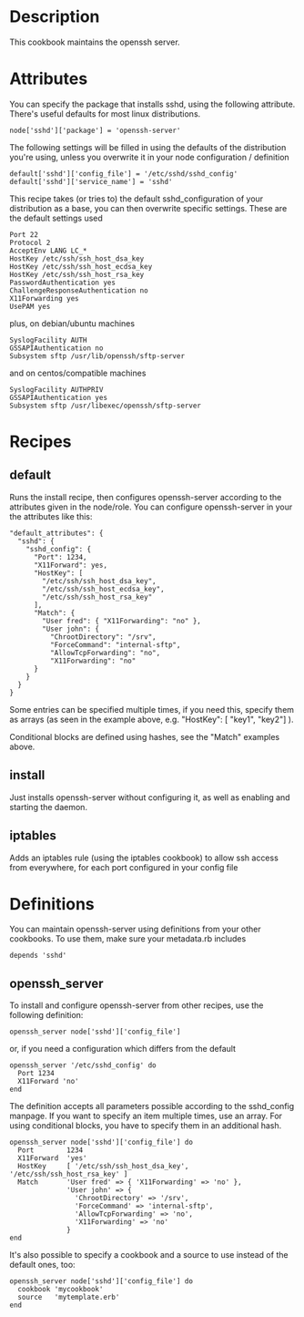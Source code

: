 # Description

This cookbook maintains the openssh server.


# Attributes

You can specify the package that installs sshd, using the following attribute.
There's useful defaults for most linux distributions.

    node['sshd']['package'] = 'openssh-server'

The following settings will be filled in using the defaults of the distribution you're using, unless you overwrite it in your node configuration / definition

    default['sshd']['config_file'] = '/etc/sshd/sshd_config'
    default['sshd']['service_name'] = 'sshd'


This recipe takes (or tries to) the default sshd_configuration of your distribution as a base, you can then overwrite specific settings. These are the default settings used

    Port 22
    Protocol 2
    AcceptEnv LANG LC_*
    HostKey /etc/ssh/ssh_host_dsa_key
    HostKey /etc/ssh/ssh_host_ecdsa_key
    HostKey /etc/ssh/ssh_host_rsa_key
    PasswordAuthentication yes
    ChallengeResponseAuthentication no
    X11Forwarding yes
    UsePAM yes

plus, on debian/ubuntu machines

    SyslogFacility AUTH
    GSSAPIAuthentication no
    Subsystem sftp /usr/lib/openssh/sftp-server

and on centos/compatible machines

    SyslogFacility AUTHPRIV
    GSSAPIAuthentication yes
    Subsystem sftp /usr/libexec/openssh/sftp-server


# Recipes

## default

Runs the install recipe, then configures openssh-server according to the attributes given in the node/role.
You can configure openssh-server in your the attributes like this:

    "default_attributes": {
      "sshd": {
        "sshd_config": {
          "Port": 1234,
          "X11Forward": yes,
          "HostKey": [
            "/etc/ssh/ssh_host_dsa_key",
            "/etc/ssh/ssh_host_ecdsa_key",
            "/etc/ssh/ssh_host_rsa_key"
          ],
          "Match": {
            "User fred": { "X11Forwarding": "no" },
            "User john": {
              "ChrootDirectory": "/srv",
              "ForceCommand": "internal-sftp",
              "AllowTcpForwarding": "no",
              "X11Forwarding": "no"
          }
        }
      }
    }

Some entries can be specified multiple times, if you need this, specify them as arrays (as seen in the example above, e.g. "HostKey": [ "key1", "key2"] ).

Conditional blocks are defined using hashes, see the "Match" examples above.


## install

Just installs openssh-server without configuring it, as well as enabling and starting the daemon.


## iptables

Adds an iptables rule (using the iptables cookbook) to allow ssh access from everywhere, for each port configured in your config file


# Definitions

You can maintain openssh-server using definitions from your other cookbooks.
To use them, make sure your metadata.rb includes

    depends 'sshd'


## openssh_server

To install and configure openssh-server from other recipes, use the following definition:

    openssh_server node['sshd']['config_file']

or, if you need a configuration which differs from the default

    openssh_server '/etc/sshd_config' do
      Port 1234
      X11Forward 'no'
    end

The definition accepts all parameters possible according to the sshd_config manpage.
If you want to specify an item multiple times, use an array.
For using conditional blocks, you have to specify them in an additional hash.

    openssh_server node['sshd']['config_file'] do
      Port        1234
      X11Forward  'yes'
      HostKey     [ '/etc/ssh/ssh_host_dsa_key', '/etc/ssh/ssh_host_rsa_key' ]
      Match       'User fred' => { 'X11Forwarding' => 'no' },
                  'User john' => {
                    'ChrootDirectory' => '/srv',
                    'ForceCommand' => 'internal-sftp',
                    'AllowTcpForwarding' => 'no',
                    'X11Forwarding' => 'no'
                  }
    end

It's also possible to specify a cookbook and a source to use instead of the default ones, too:

    openssh_server node['sshd']['config_file'] do
      cookbook 'mycookbook'
      source   'mytemplate.erb'
    end
